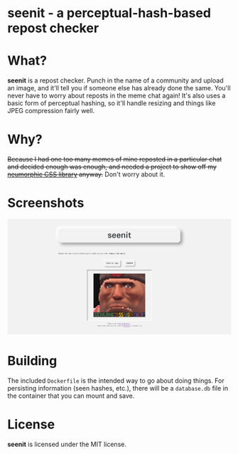 seenit - a perceptual-hash-based repost checker
===============================================

# What? 

**seenit** is a repost checker. Punch in the name of a community and
upload an image, and it'll tell you if someone else has already done the same.
You'll never have to worry about reposts in the meme chat again! It's also uses
a basic form of perceptual hashing, so it'll handle resizing and things like JPEG
compression fairly well.

# Why?

~~Because I had one too many memes of mine reposted in a particular chat and decided
enough was enough, and needed a project to show off my [neumorphic CSS library](https://github.com/DangerOnTheRanger/morphy-css) anyway.~~ Don't worry about it.

# Screenshots

![Screenshot](https://raw.githubusercontent.com/DangerOnTheRanger/seenit/main/screenshot.png)

# Building

The included `Dockerfile` is the intended way to go about doing things. For persisting
information (seen hashes, etc.), there will be a `database.db` file in the container that
you can mount and save.

# License

**seenit** is licensed under the MIT license.
